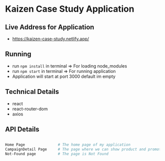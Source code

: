# Kaizen Case Study Application

## Live Address for Application
- https://kaizen-case-study.netlify.app/

## Running 
- run `npm install` in terminal     => For loading node_modules
- run `npm start` in terminal       => For running application
- Application will start at port 3000 default im empty

## Technical Details
- react
- react-router-dom
- axios


## API Details

```sh 

Home Page               # The home page of my application
CampaignDetail Page     # The page where we can show product and promotion details.
Not-Found page          # The page is Not Found

```
